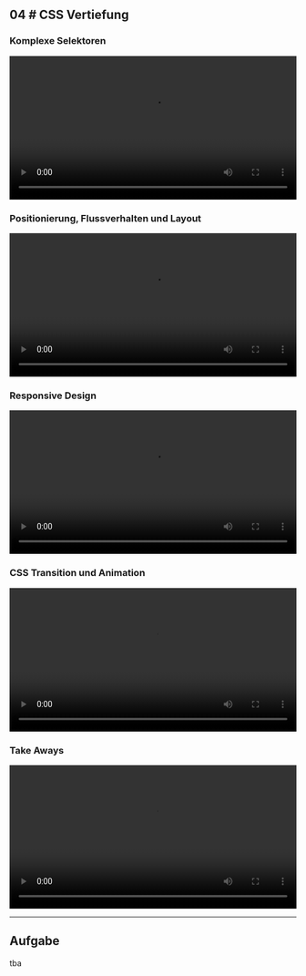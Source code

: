 ## **04 _#_** CSS Vertiefung

### Komplexe Selektoren
<video controls width="100%"> 
    <source src="https://gabriel-rausch.de/lehre/HFU/EIA1_SoSe20/L04/01_CSS_Komplexe_Selektoren.mp4" type="video/mp4"> 
    <a href="https://gabriel-rausch.de/lehre/HFU/EIA1_SoSe20/L04/01_CSS_Komplexe_Selektoren.mp4">Zum Video</a>
</video>

### Positionierung, Flussverhalten und Layout
<video controls width="100%"> 
    <source src="https://gabriel-rausch.de/lehre/HFU/EIA1_SoSe20/L04/02_CSS_Flussverhalten_Positionierung.mp4" type="video/mp4"> 
    <a href="https://gabriel-rausch.de/lehre/HFU/EIA1_SoSe20/L04/02_CSS_Flussverhalten_Positionierung.mp4">Zum Video</a>
</video>

### Responsive Design
<video controls width="100%"> 
    <source src="https://gabriel-rausch.de/lehre/HFU/EIA1_SoSe20/L04/03_Responsive_Design.mp4" type="video/mp4"> 
    <a href="https://gabriel-rausch.de/lehre/HFU/EIA1_SoSe20/L04/03_Responsive_Design.mp4">Zum Video</a>
</video>

### CSS Transition und Animation
<video controls width="100%"> 
    <source src="https://gabriel-rausch.de/lehre/HFU/EIA1_SoSe20/L04/04_CSS_Transition_und_Animation.mp4" type="video/mp4"> 
    <a href="https://gabriel-rausch.de/lehre/HFU/EIA1_SoSe20/L04/04_CSS_Transition_und_Animation.mp4">Zum Video</a>
</video>

### Take Aways
<video controls width="100%"> 
    <source src="https://gabriel-rausch.de/lehre/HFU/EIA1_SoSe20/L04/05_Take_Aways.mp4" type="video/mp4"> 
    <a href="https://gabriel-rausch.de/lehre/HFU/EIA1_SoSe20/L04/05_Take_Aways.mp4">Zum Video</a>
</video>



---

## Aufgabe

tba